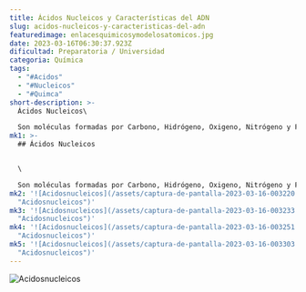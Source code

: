 ```yaml
---
title: Ácidos Nucleicos y Características del ADN
slug: acidos-nucleicos-y-caracteristicas-del-adn
featuredimage: enlacesquimicosymodelosatomicos.jpg
date: 2023-03-16T06:30:37.923Z
dificultad: Preparatoria / Universidad
categoria: Química
tags:
  - "#Acidos"
  - "#Nucleicos"
  - "#Quimca"
short-description: >-
  Ácidos Nucleicos\

  Son moléculas formadas por Carbono, Hidrógeno, Oxigeno, Nitrógeno y Fosforo (C, H, O, N, P). Sus funciones principales son las de transmitir la información genética de los seres vivos y producir proteínas.
mk1: >-
  ## Ácidos Nucleicos


  \

  Son moléculas formadas por Carbono, Hidrógeno, Oxigeno, Nitrógeno y Fosforo (C, H, O, N, P). Sus funciones principales son las de transmitir la información genética de los seres vivos y producir proteínas.
mk2: '![Acidosnucleicos](/assets/captura-de-pantalla-2023-03-16-003220.jpg
  "Acidosnucleicos")'
mk3: '![Acidosnucleicos](/assets/captura-de-pantalla-2023-03-16-003233.jpg
  "Acidosnucleicos")'
mk4: '![Acidosnucleicos](/assets/captura-de-pantalla-2023-03-16-003251.jpg
  "Acidosnucleicos")'
mk5: '![Acidosnucleicos](/assets/captura-de-pantalla-2023-03-16-003303.jpg
  "Acidosnucleicos")'
---
```

![Acidosnucleicos](/assets/captura-de-pantalla-2023-03-16-003324.jpg "Acidosnucleicos")